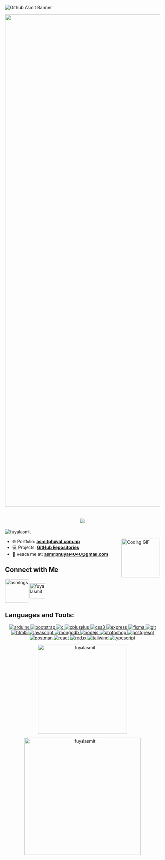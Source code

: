  [//]: <> ( <h2 align="center">Hi 👋, I'm Asmit Phuyal</h2>)
 [//]: <> ( <h3 align="center">MERN Stack Developer from Nepal</h3> )

![Github Asmit Banner](https://github.com/user-attachments/assets/2ce110ad-acad-46de-9e60-2eea0ff01fac)

<img src="https://user-images.githubusercontent.com/74038190/212284115-f47cd8ff-2ffb-4b04-b5bf-4d1c14c0247f.gif" width="1600">

<h1 align="center">
    <img src="https://readme-typing-svg.herokuapp.com/?font=Righteous&size=35&center=true&vCenter=true&width=500&height=70&duration=4000&lines=Hi+There!+👋;+I'm+Asmit+Phuyal!;" />
</h1>

<p align="left"> <img src="https://komarev.com/ghpvc/?username=fuyalasmit&label=Profile%20views&color=0e75b6&style=flat" alt="fuyalasmit" /> </p> 

<img align="right" alt="Coding GIF" width="125" src="https://media.giphy.com/media/bGgsc5mWoryfgKBx1u/giphy.gif"/>

 [//]: <> ( <img align="right" alt="Coding GIF" width="150" src="https://github.com/user-attachments/assets/f26f8e99-89e2-46c9-b87e-9e5e4d42a03b"/>)

- 🌐 Portfolio: [**asmitphuyal.com.np**](https://asmitphuyal.com.np)
- 💻 Projects: [**GitHub Repositories**](https://github.com/fuyalasmit?tab=repositories)
- 📧 Reach me at: **asmitphuyal4040@gmail.com**


## Connect with Me
<p align="left">
  <a href="https://twitter.com/asmlogs" target="blank"><img align="center" src="https://static.vecteezy.com/system/resources/thumbnails/042/148/611/small/new-twitter-x-logo-twitter-icon-x-social-media-icon-free-png.png" alt="asmlogs" height="76" width="76" /></a>
  <a href="https://linkedin.com/in/fuyalasmit" target="blank"><img align="center" src="https://static.vecteezy.com/system/resources/previews/016/716/470/non_2x/linkedin-icon-free-png.png" alt="fuyalasmit" height="50" width="50" /></a>
</p>


## Languages and Tools:
<p align="center">
  <a href="https://www.arduino.cc/" target="blank" >
    <img src="https://skillicons.dev/icons?i=arduino" alt="arduino" />
  </a>
  <a href="https://getbootstrap.com" target="blank" rel="noopener noreferrer">
    <img src="https://skillicons.dev/icons?i=bootstrap" alt="bootstrap" />
  </a>
  <a href="https://www.cprogramming.com/" target="blank" rel="noopener noreferrer">
    <img src="https://skillicons.dev/icons?i=c" alt="c" />
  </a>
  <a href="https://www.w3schools.com/cpp/" target="blank" rel="noopener noreferrer">
    <img src="https://skillicons.dev/icons?i=cpp" alt="cplusplus" />
  </a>
  <a href="https://www.w3schools.com/css/" target="blank" rel="noopener noreferrer">
    <img src="https://skillicons.dev/icons?i=css" alt="css3" />
  </a>
  <a href="https://expressjs.com" target="blank" rel="noopener noreferrer">
    <img src="https://skillicons.dev/icons?i=express" alt="express" />
  </a>
  <a href="https://www.figma.com/" target="blank" rel="noopener noreferrer">
    <img src="https://skillicons.dev/icons?i=figma" alt="figma" />
  </a>
  <a href="https://git-scm.com/" target="blank" rel="noopener noreferrer">
    <img src="https://skillicons.dev/icons?i=git" alt="git" />
  </a>
  <a href="https://www.w3.org/html/" target="blank" rel="noopener noreferrer">
    <img src="https://skillicons.dev/icons?i=html" alt="html5" />
  </a>
  <a href="https://developer.mozilla.org/en-US/docs/Web/JavaScript" target="blank" rel="noopener noreferrer">
    <img src="https://skillicons.dev/icons?i=javascript" alt="javascript" />
  </a>
  <a href="https://www.mongodb.com/" target="blank" rel="noopener noreferrer">
    <img src="https://skillicons.dev/icons?i=mongodb" alt="mongodb" />
  </a>
  <a href="https://nodejs.org" target="blank" rel="noopener noreferrer">
    <img src="https://skillicons.dev/icons?i=nodejs" alt="nodejs" />
  </a>
  <a href="https://www.photoshop.com/en" target="blank" rel="noopener noreferrer">
    <img src="https://skillicons.dev/icons?i=ps" alt="photoshop" />
  </a>
  <a href="https://www.postgresql.org" target="blank" rel="noopener noreferrer">
    <img src="https://skillicons.dev/icons?i=postgres" alt="postgresql" />
  </a>
  <a href="https://postman.com" target="blank" rel="noopener noreferrer">
    <img src="https://skillicons.dev/icons?i=postman" alt="postman" />
  </a>
  <a href="https://reactjs.org/" target="blank" rel="noopener noreferrer">
    <img src="https://skillicons.dev/icons?i=react" alt="react" />
  </a>
  <a href="https://redux.js.org" target="blank" rel="noopener noreferrer">
    <img src="https://skillicons.dev/icons?i=redux" alt="redux" />
  </a>
  <a href="https://tailwindcss.com/" target="blank" rel="noopener noreferrer">
    <img src="https://skillicons.dev/icons?i=tailwind" alt="tailwind" />
  </a>
  <a href="https://www.typescriptlang.org/" target="blank" rel="noopener noreferrer">
    <img src="https://skillicons.dev/icons?i=typescript" alt="typescript" />
  </a>
</p>


<p align="center"> <img width=290 src="https://github-readme-stats.vercel.app/api/top-langs?username=fuyalasmit&show_icons=true&locale=en&layout=compact&border_radius=10&theme=tokyonight" alt="fuyalasmit" /> </p>
 <p align="center"> <img width=380 src="https://github-readme-streak-stats.herokuapp.com/?user=fuyalasmit&border_radius=10&theme=tokyonight" alt="fuyalasmit" /> </p>
